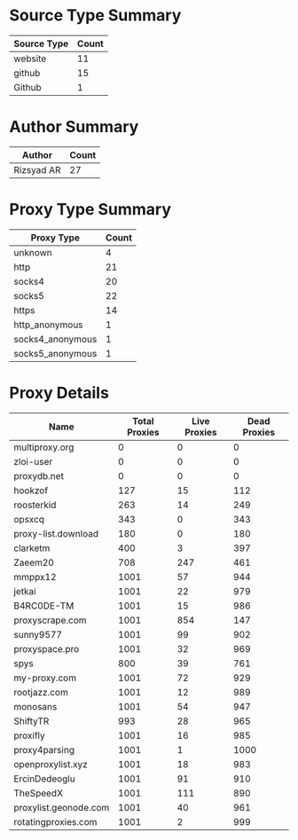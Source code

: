 # Source Type Summary

| Source Type | Count |
|-------------|-------|
| website | 11 |
| github | 15 |
| Github | 1 |


# Author Summary

| Author | Count |
|--------|-------|
| Rizsyad AR | 27 |


# Proxy Type Summary

| Proxy Type | Count |
|------------|-------|
| unknown | 4 |
| http | 21 |
| socks4 | 20 |
| socks5 | 22 |
| https | 14 |
| http_anonymous | 1 |
| socks4_anonymous | 1 |
| socks5_anonymous | 1 |


# Proxy Details

| Name | Total Proxies | Live Proxies | Dead Proxies |
|------|---------------|--------------|---------------|
| multiproxy.org | 0 | 0 | 0 |
| zloi-user | 0 | 0 | 0 |
| proxydb.net | 0 | 0 | 0 |
| hookzof | 127 | 15 | 112 |
| roosterkid | 263 | 14 | 249 |
| opsxcq | 343 | 0 | 343 |
| proxy-list.download | 180 | 0 | 180 |
| clarketm | 400 | 3 | 397 |
| Zaeem20 | 708 | 247 | 461 |
| mmppx12 | 1001 | 57 | 944 |
| jetkai | 1001 | 22 | 979 |
| B4RC0DE-TM | 1001 | 15 | 986 |
| proxyscrape.com | 1001 | 854 | 147 |
| sunny9577 | 1001 | 99 | 902 |
| proxyspace.pro | 1001 | 32 | 969 |
| spys | 800 | 39 | 761 |
| my-proxy.com | 1001 | 72 | 929 |
| rootjazz.com | 1001 | 12 | 989 |
| monosans | 1001 | 54 | 947 |
| ShiftyTR | 993 | 28 | 965 |
| proxifly | 1001 | 16 | 985 |
| proxy4parsing | 1001 | 1 | 1000 |
| openproxylist.xyz | 1001 | 18 | 983 |
| ErcinDedeoglu | 1001 | 91 | 910 |
| TheSpeedX | 1001 | 111 | 890 |
| proxylist.geonode.com | 1001 | 40 | 961 |
| rotatingproxies.com | 1001 | 2 | 999 |
